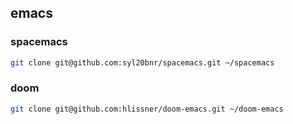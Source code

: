 ## emacs

### spacemacs

``` bash
git clone git@github.com:syl20bnr/spacemacs.git ~/spacemacs 
```

### doom

``` bash
git clone git@github.com:hlissner/doom-emacs.git ~/doom-emacs
```
